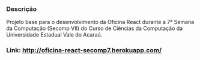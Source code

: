 ### Descrição

Projeto base para o desenvolvimento da Oficina React durante a 7ª Semana da Computação (Secomp VII) do Curso de Ciências da Computação da Universidade Estadual Vale do Acaraú.

### Link: http://oficina-react-secomp7.herokuapp.com/
